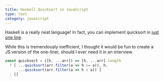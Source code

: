 ```yaml
---
title: Haskell Quicksort in JavaScript
type: text
category: javascript
---
```


Haskell is a really neat language! In fact, you can implement quicksort in [just one line](https://wiki.haskell.org/Introduction#Brevity).

While this is tremendously inefficient, I thought it would be fun to create a JS version of the one-liner, should I ever need it in an interview.

```javascript
const quicksort = ([h, ...arr]) => [h, ...arr].length
  ? [ ...quicksort(arr.filter(a => h >= a)), h,
      ...quicksort(arr.filter(a => h < a)) ]
  : []
```
